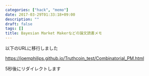 ```yaml
---
categories: ["hack", "memo"]
date: 2017-03-29T01:33:18+09:00
description: ""
draft: false
tags: []
title: Bayesian Market Makerなどの論文読書メモ
---
```


以下のURLに移行しました

<a href="https://joemphilips.github.io/Truthcoin_test/Combinatorial_PM.html">https://joemphilips.github.io/Truthcoin_test/Combinatorial_PM.html</a>

5秒後にリダイレクトします

<meta http-equiv="refresh" content="5;URL=https://joemphilips.github.io/Truthcoin_test/Combinatorial_PM.html">

